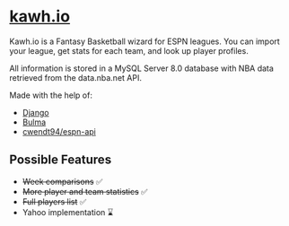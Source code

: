 # [kawh.io](https://www.kawh.io)

Kawh.io is a Fantasy Basketball wizard for ESPN leagues. You can import your league, get stats for each team, and look up player profiles.

All information is stored in a MySQL Server 8.0 database with NBA data retrieved from the data.nba.net API.

Made with the help of:
- [Django](https://www.djangoproject.com/)
- [Bulma](https://github.com/jgthms/bulma)
- [cwendt94/espn-api](https://github.com/cwendt94/espn-api)

## Possible Features

- ~~Week comparisons~~ ✅
- ~~More player and team statistics~~ ✅
- ~~Full players list~~ ✅
- Yahoo implementation ⌛



